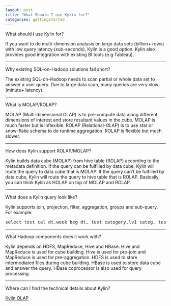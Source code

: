 ```yaml
---
layout: post
title: "What Should I use Kylin for?"
categories: gettingstarted
---
```


<p class="content-header" style="margin-top:0.25em">What should I use Kylin for?</p>
<p class="content-p">
If you want to do multi-dimension analysis on large data sets (billion+ rows) with low query latency (sub-seconds), Kylin is a good option. Kylin also provides good integration with existing BI tools (e.g Tableau).
</p>

<hr/>
 
<p class="content-header">Why existing SQL-on-Hadoop solutions fall short?</p>
<p class="content-p">
The existing SQL-on-Hadoop needs to scan partial or whole data set to answer a user query. Due to large data scan, many queries are very slow (minute+ latency).  
</p>
<hr/>
 
<p class="content-header">What is MOLAP/ROLAP?</p>
<p class="content-p">
MOLAP (Multi-dimensional OLAP) is to pre-compute data along different dimensions of interest and store resultant values in the cube. MOLAP is much faster but is inflexible.
ROLAP (Relational-OLAP) is to use star or snow-flake schema to do runtime aggregation. ROLAP is flexible but much slower.
</p>
<hr/>

<p class="content-header">How does Kylin support ROLAP/MOLAP?</p>
<p class="content-p">
Kylin builds data cube (MOLAP) from hive table (ROLAP) according to the metadata definition.
If the query can be fulfilled by data cube, Kylin will route the query to data cube that is MOLAP.
If the query can’t be fulfilled by data cube, Kylin will route the query to hive table that is ROLAP.
Basically, you can think Kylin as HOLAP on top of MOLAP and ROLAP. 
</p>
<hr/>
<p class="content-header">What does a Kylin query look like?</p>
<p class="content-p">
Kylin supports join, projection, filter, aggregation, groups and sub-query. For example:
<div align="left">

<pre class="prettyprint" style="margin-top:1em;">select test_cal_dt.week_beg_dt, test_category.lv1_categ, test_category.lv2_categ, test_kylin_fact.format_name, test_sites.site_name, sum(test_kylin_fact.price) as total_price, count(*) as total_count from test_kylin_fact left join test_cal_dt on test_kylin_fact.cal_dt = test_cal_dt.cal_dt left join test_category on test_kylin_fact.leaf_categ_id = test_category.leaf_categ_id and test_kylin_fact.site_id = test_category.site_id left join test_sites on test_kylin_fact.site_id = test_sites.site_id where test_kylin_fact.seller_id = 123456 or test_kylin_fact.format_name = 'New' group by test_cal_dt.week_beg_dt, test_category.lv1_categ, test_category.lv2_categ, test_kylin_fact.format_name, test_sites.site_name</pre>
</div>
<hr/>

<p class="content-header">What Hadoop components does it work with?</p>
<p class="content-p">
Kylin depends on HDFS, MapReduce, Hive and HBase.
Hive and MapReduce is used for cube building. Hive is used for pre-join and MapReduce is used for pre-aggregation.
HDFS is used to store intermediated files during cube building.
HBase is used to store data cube and answer the query. HBase coprocessor is also used for query processing.
</p>
<hr/>

<p class="content-header">Where can I find the technical details about Kylin?</p>
<p class="content-p"><a href="http://www.slideshare.net/XuJiang2/kylin-hadoop-olap-engine" target="_blank">Kylin OLAP</a></p>

